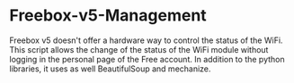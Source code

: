 Freebox-v5-Management
=====================

Freebox v5 doesn't offer a hardware way to control the status of the WiFi.
This script allows the change of the status of the WiFi module without logging in the personal page of the Free account.
In addition to the python libraries, it uses as well BeautifulSoup and mechanize.
